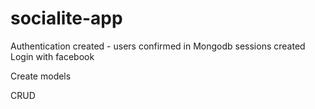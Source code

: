 # socialite-app
Authentication created - 
    users confirmed in Mongodb
    sessions created
Login with facebook

Create models

CRUD
